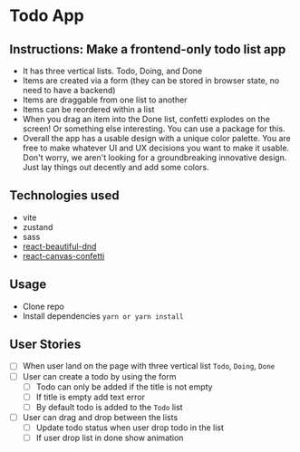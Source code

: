 # Todo App

## Instructions: Make a frontend-only todo list app

* It has three vertical lists. Todo, Doing, and Done
* Items are created via a form (they can be stored in browser state, no need to have
a backend)
* Items are draggable from one list to another
* Items can be reordered within a list
* When you drag an item into the Done list, confetti explodes on the screen! Or
something else interesting. You can use a package for this.
* Overall the app has a usable design with a unique color palette. You are free to
make whatever UI and UX decisions you want to make it usable. Don't worry, we aren't looking for a groundbreaking innovative design. Just lay things out decently and add some colors.

## Technologies used

* vite
* zustand
* sass
* [react-beautiful-dnd](https://github.com/atlassian/react-beautiful-dnd/blob/master/docs/api/drag-drop-context.md)
* [react-canvas-confetti](https://www.npmjs.com/package/react-canvas-confetti)

## Usage

* Clone repo
* Install dependencies ``yarn or yarn install``

## User Stories

* [ ] When user land on the page with three vertical list ``Todo``, ``Doing``, ``Done``
* [ ] User can create a todo by using the form
  * [ ] Todo can only be added if the title is not empty
  * [ ] If title is empty add text error
  * [ ] By default todo is added to the ``Todo`` list
* [ ] User can drag and drop between the lists
  * [ ] Update todo status when user drop todo in the list
  * [ ] If user drop list in done show animation

